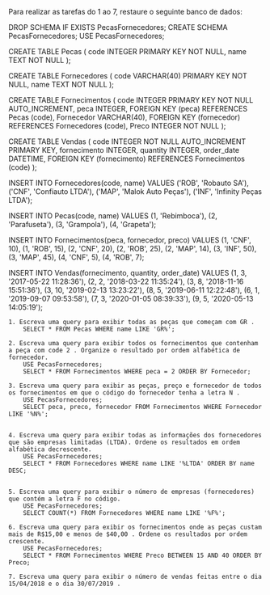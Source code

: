 Para realizar as tarefas do 1 ao 7, restaure o seguinte banco de dados:

DROP SCHEMA IF EXISTS PecasFornecedores;
CREATE SCHEMA PecasFornecedores;
USE PecasFornecedores;

CREATE TABLE Pecas (
  code INTEGER PRIMARY KEY NOT NULL,
  name TEXT NOT NULL
);

CREATE TABLE Fornecedores (
  code VARCHAR(40) PRIMARY KEY NOT NULL,
  name TEXT NOT NULL
);

CREATE TABLE Fornecimentos (
  code INTEGER PRIMARY KEY NOT NULL AUTO_INCREMENT,
  peca INTEGER,
  FOREIGN KEY (peca) REFERENCES Pecas (code),
  Fornecedor VARCHAR(40),
  FOREIGN KEY (fornecedor) REFERENCES Fornecedores (code),
  Preco INTEGER NOT NULL
);

CREATE TABLE Vendas (
  code INTEGER NOT NULL AUTO_INCREMENT PRIMARY KEY,
  fornecimento INTEGER,
  quantity INTEGER,
  order_date DATETIME,
  FOREIGN KEY (fornecimento) REFERENCES Fornecimentos (code)
);

INSERT INTO Fornecedores(code, name)
  VALUES ('ROB', 'Robauto SA'),
    ('CNF', 'Confiauto LTDA'),
    ('MAP', 'Malok Auto Peças'),
    ('INF', 'Infinity Peças LTDA');

INSERT INTO Pecas(code, name)
  VALUES (1, 'Rebimboca'),
    (2, 'Parafuseta'),
    (3, 'Grampola'),
    (4, 'Grapeta');

INSERT INTO Fornecimentos(peca, fornecedor, preco)
  VALUES (1, 'CNF', 10),
    (1, 'ROB', 15),
    (2, 'CNF', 20),
    (2, 'ROB', 25),
    (2, 'MAP', 14),
    (3, 'INF', 50),
    (3, 'MAP', 45),
    (4, 'CNF', 5),
    (4, 'ROB', 7);

INSERT INTO Vendas(fornecimento, quantity, order_date)
  VALUES (1, 3, '2017-05-22 11:28:36'),
    (2, 2, '2018-03-22 11:35:24'),
    (3, 8, '2018-11-16 15:51:36'),
    (3, 10, '2019-02-13 13:23:22'),
    (8, 5, '2019-06-11 12:22:48'),
    (6, 1, '2019-09-07 09:53:58'),
    (7, 3, '2020-01-05 08:39:33'),
    (9, 5, '2020-05-13 14:05:19');
    
    
    1. Escreva uma query para exibir todas as peças que começam com GR .
    	SELECT * FROM Pecas	WHERE name LIKE 'GR%';
    
    2. Escreva uma query para exibir todos os fornecimentos que contenham a peça com code 2 . Organize o resultado por ordem alfabética de fornecedor.
		USE PecasFornecedores;
    	SELECT * FROM Fornecimentos WHERE peca = 2 ORDER BY Fornecedor;
    
    3. Escreva uma query para exibir as peças, preço e fornecedor de todos os fornecimentos em que o código do fornecedor tenha a letra N .
		USE PecasFornecedores;
        SELECT peca, preco, fornecedor FROM Fornecimentos WHERE Fornecedor LIKE '%N%';

    
    4. Escreva uma query para exibir todas as informações dos fornecedores que são empresas limitadas (LTDA). Ordene os resultados em ordem alfabética decrescente.
		USE PecasFornecedores;
		SELECT * FROM Fornecedores WHERE name LIKE '%LTDA' ORDER BY name DESC;
    	
    
    5. Escreva uma query para exibir o número de empresas (fornecedores) que contém a letra F no código.
    	USE PecasFornecedores;
		SELECT COUNT(*) FROM Fornecedores WHERE name LIKE '%F%';
    
    6. Escreva uma query para exibir os fornecimentos onde as peças custam mais de R$15,00 e menos de $40,00 . Ordene os resultados por ordem crescente.
    	USE PecasFornecedores;
		SELECT * FROM Fornecimentos WHERE Preco BETWEEN 15 AND 40 ORDER BY Preco;
    
    7. Escreva uma query para exibir o número de vendas feitas entre o dia 15/04/2018 e o dia 30/07/2019 .
    	
    
